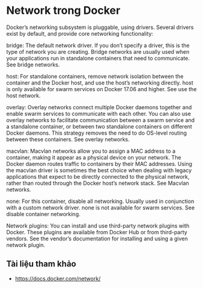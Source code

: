# Network trong Docker

Docker’s networking subsystem is pluggable, using drivers. Several drivers exist by default, and provide core networking functionality:

bridge: The default network driver. If you don’t specify a driver, this is the type of network you are creating. Bridge networks are usually used when your applications run in standalone containers that need to communicate. See bridge networks.

host: For standalone containers, remove network isolation between the container and the Docker host, and use the host’s networking directly. host is only available for swarm services on Docker 17.06 and higher. See use the host network.

overlay: Overlay networks connect multiple Docker daemons together and enable swarm services to communicate with each other. You can also use overlay networks to facilitate communication between a swarm service and a standalone container, or between two standalone containers on different Docker daemons. This strategy removes the need to do OS-level routing between these containers. See overlay networks.

macvlan: Macvlan networks allow you to assign a MAC address to a container, making it appear as a physical device on your network. The Docker daemon routes traffic to containers by their MAC addresses. Using the macvlan driver is sometimes the best choice when dealing with legacy applications that expect to be directly connected to the physical network, rather than routed through the Docker host’s network stack. See Macvlan networks.

none: For this container, disable all networking. Usually used in conjunction with a custom network driver. none is not available for swarm services. See disable container networking.

Network plugins: You can install and use third-party network plugins with Docker. These plugins are available from Docker Hub or from third-party vendors. See the vendor’s documentation for installing and using a given network plugin.

## Tài liệu tham khảo
- https://docs.docker.com/network/
